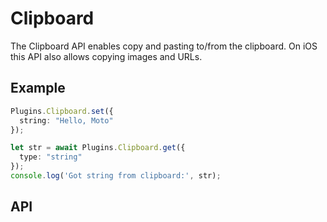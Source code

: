 # Clipboard

The Clipboard API enables copy and pasting to/from the clipboard. On iOS this API also allows 
copying images and URLs.

## Example

```typescript
Plugins.Clipboard.set({
  string: "Hello, Moto"
});

let str = await Plugins.Clipboard.get({
  type: "string"
});
console.log('Got string from clipboard:', str);
```

## API

<plugin-api name="clipboard"></plugin-api>